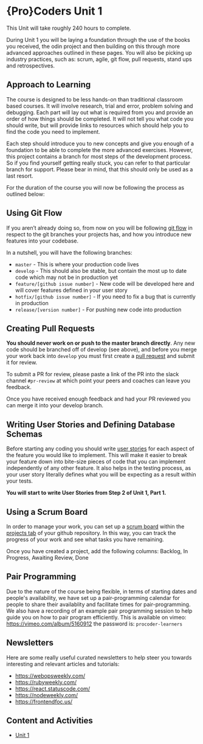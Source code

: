 # {Pro}Coders Unit 1

This Unit will take roughly 240 hours to complete.

During Unit 1 you will be laying a foundation through the use of the books you received, the odin project and then building on this through more advanced approaches outlined in these pages.  You will also be picking up industry practices, such as: scrum, agile, git flow, pull requests, stand ups and retrospectives.

## Approach to Learning
The course is designed to be less hands-on than traditional classroom based courses.  It will involve research, trial and error, problem solving and debugging.  Each part will lay out what is required from you and provide an order of how things should be completed.  It will not tell you what code you should write, but will provide links to resources which should help you to find the code you need to implement.

Each step should introduce you to new concepts and give you enough of a foundation to be able to complete the more advanced exercises. However, this project contains a branch for most steps of the development process.  So if you find yourself getting really stuck, you can refer to that particular branch for support.  Please bear in mind, that this should only be used as a last resort.

For the duration of the course you will now be following the process as outlined below:

## Using Git Flow
If you aren’t already doing so, from now on you will be following [git flow](https://www.atlassian.com/git/tutorials/comparing-workflows/gitflow-workflow) in respect to the git branches your projects has, and how you introduce new features into your codebase.

In a nutshell, you will have the following branches:
- `master` - This is where your production code lives
- `develop` - This should also be stable, but contain the most up to date code which may not be in production yet
- `feature/[github issue number]` - New code will be developed here and will cover features defined in your user story
- `hotfix/[github issue number]` - If you need to fix a bug that is currently in production
- `release/[version number]` - For pushing new code into production

## Creating Pull Requests
**You should never work on or push to the master branch directly**.  Any new code should be branched off of develop (see above), and before you merge your work back into `develop` you must first create a [pull request](https://yangsu.github.io/pull-request-tutorial/) and submit it for review. 

To submit a PR for review, please paste a link of the PR into the slack channel `#pr-review` at which point your peers and coaches can leave you feedback.

Once you have received enough feedback and had your PR reviewed you can merge it into your develop branch.

## Writing User Stories and Defining Database Schemas
Before starting any coding you should write [user stories](https://www.mountaingoatsoftware.com/agile/user-stories) for each aspect of the feature you would like to implement.  This will make it easier to break your feature down into bite-size pieces of code that you can implement independently of any other feature. It also helps in the testing process, as your user story literally defines what you will be expecting as a result within your tests.

**You will start to write User Stories from Step 2 of Unit 1, Part 1.**

## Using a Scrum Board
In order to manage your work, you can set up a [scrum board](https://manifesto.co.uk/agile-concepts-scrum-task-board/) within the [projects tab](https://help.github.com/articles/creating-a-project-board/) of your github repository.  In this way, you can track the progress of your work and see what tasks you have remaining. 

Once you have created a project, add the following columns: Backlog, In Progress, Awaiting Review, Done

## Pair Programming
Due to the nature of the course being flexible, in terms of starting dates and people's availability, we have set up a pair-programming calendar for people to share their availablity and facilitate times for pair-programming.  We also have a recording of an example pair programming session to help guide you on how to pair program efficiently. This is available on vimeo: https://vimeo.com/album/5160912 the password is: `procoder-learners`

## Newsletters
Here are some really useful curated newsletters to help steer you towards interesting and relevant articles and tutorials:
- https://webopsweekly.com/
- https://rubyweekly.com/
- https://react.statuscode.com/
- https://nodeweekly.com/
- https://frontendfoc.us/

## Content and Activities
- [Unit 1](https://github.com/affinity-digital-ltd/unit1/wiki)

